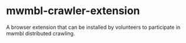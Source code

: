 # mwmbl-crawler-extension
 A browser extension that can be installed by volunteers to participate in mwmbl distributed crawling.
